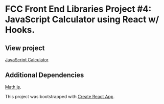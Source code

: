 # FCC Front End Libraries Project #4: JavaScript Calculator using React w/ Hooks.

## View project

[JavaScript Calculator](https://kelvinsanchez15.github.io/javascript-calculator/).

## Additional Dependencies

[Math.js](https://mathjs.org/).

This project was bootstrapped with [Create React App](https://github.com/facebook/create-react-app).
